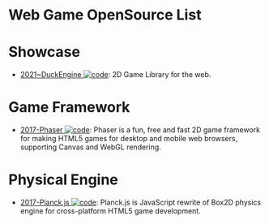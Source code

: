 # Web Game OpenSource List

# Showcase

- [2021~DuckEngine ![code](https://ng-tech.icu/assets/code.svg)](https://github.com/ksplatdev/DuckEngine): 2D Game Library for the web.

# Game Framework

- [2017-Phaser ![code](https://ng-tech.icu/assets/code.svg)](https://github.com/photonstorm/phaser): Phaser is a fun, free and fast 2D game framework for making HTML5 games for desktop and mobile web browsers, supporting Canvas and WebGL rendering.

# Physical Engine

- [2017-Planck.js ![code](https://ng-tech.icu/assets/code.svg)](https://github.com/shakiba/planck.js): Planck.js is JavaScript rewrite of Box2D physics engine for cross-platform HTML5 game development.
